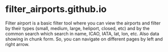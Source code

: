 # filter_airports.github.io
Filter airport is a basic filter tool where you can view the airports and filter by their types (small, medium, large, heliport, closed, etc) and by the common search which search in name, ICAO, IATA, lat, lon, etc. Also data showing in chunk form. So, you can navigate on different pages by left and right arrow.
